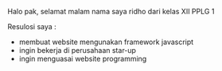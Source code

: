 Halo pak, selamat malam nama saya ridho dari kelas XII PPLG 1

Resulosi saya :
- membuat website mengunakan framework javascript
- ingin bekerja di perusahaan star-up
- ingin menguasai website programming 
